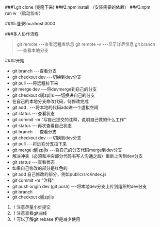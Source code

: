 ###1.git clone (克隆下来)
###2.npm install （安装需要的依赖）
###3.npm run w （启动监听）

###5.登录localhost:3000

###多人协作流程

>git remote  ---查看远程库信息
>git remote -v   ---显示详尽信息
>git branch ---查看本地分支

####开始
* git branch  ---查看分支
* git checkout dev ---切换到dev分支
* git pull ---将远程拉下来
* git merge dev  ---将devmerge到自己的分支
* git checkout djl|zp|ls  ---切换进自己的分支
* 在自己的本地分支修改代码，待修改完成
* git add .   ---将本地的代码add进一个虚拟空间
* git status   ---查看状态
* git commit -m "写自己提交的注释，说明自己做的什么工作"
* git status   ---再次查看自己状态
* git branch   ---查看分支
* git checkout dev  ---切换到dev分支
* git pull   ---将远程分支拉下来
* git merge djl|zp|ls   ---将自己的分支代码merge到dev分支
* 解决冲突（必须和冲突部分代码书写人沟通之后）重新上传到dev分支
* git status   ---查看状态
* 如果自己修改的部分是红色的
* git add 自己修改的部分，例如public/src/index.js
* git commit -m "注释"
* git push origin dev (git push)   ---将本地dev分支上传到组织的dev分支
* git branch
* git checkout djl|zp|ls

1. ！注意尽量小步提交
2. ！注意查看git曲线
3. ！可以了解git rebase  但是减少使用
